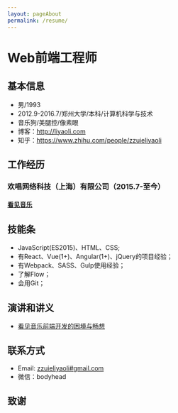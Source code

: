 ```yaml
---
layout: pageAbout
permalink: /resume/
---
```


# Web前端工程师

## 基本信息

- 男/1993
- 2012.9-2016.7/郑州大学/本科/计算机科学与技术
- 音乐狗/美腿控/像素眼
- 博客：<a href="http://liyaoli.com" target="_blank">http://liyaoli.com</a>
- 知乎：<a href="https://www.zhihu.com/people/zzuieliyaoli" target="_blank">https://www.zhihu.com/people/zzuieliyaoli</a> 

## 工作经历

### 欢唱网络科技（上海）有限公司（2015.7-至今）

#### [看见音乐](http://www.kanjian.com)

## 技能条

- JavaScript(ES2015)、HTML、CSS;
- 有React、Vue(1+)、Angular(1+)、jQuery的项目经验；
- 有Webpack、SASS、Gulp使用经验；
- 了解Flow；
- 会用Git；

## 演讲和讲义

- [看见音乐前端开发的困境与畅想](/sliders/Architecture.html)  

## 联系方式

- Email: <a href="mailto:zzuieliyaoli@gmail.com">zzuieliyaoli#gmail.com</a>
- 微信：bodyhead




## 致谢
